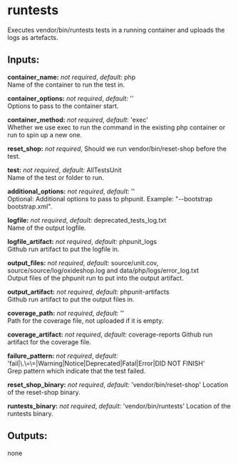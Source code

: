 # runtests
Executes vendor/bin/runtests tests in a running container and uploads the logs as artefacts.

## Inputs:
**container_name:** *not required*, *default:*  php  
Name of the container to run the test in.

**container_options:** *not required*, *default:*  ''  
Options to pass to the container start.

**container_method:** *not required*, *default*: 'exec'  
Whether we use exec to run the command in the existing php container or run to spin up a new one.

**reset_shop:** *not required*,
Should we run vendor/bin/reset-shop before the test.

**test:** *not required*, *default:*  AllTestsUnit  
Name of the test or folder to run.

**additional_options:** *not required*, *default:*  ''  
Optional: Additional options to pass to phpunit. Example: "--bootstrap bootstrap.xml".

**logfile:** *not required*, *default:*  deprecated_tests_log.txt  
Name of the output logfile.

**logfile_artifact:** *not required*, *default:*  phpunit_logs  
Github run artifact to put the logfile in.

**output_files:** *not required*, *default:* source/unit.cov, source/source/log/oxideshop.log and data/php/logs/error_log.txt  
Output files of the phpunit run to put into the output artifact.

**output_artifact:** *not required*, *default:*  phpunit-artifacts  
Github run artifact to put the output files in.

**coverage_path:** *not required*, *default:*  ''  
Path for the coverage file, not uploaded if it is empty.

**coverage_artifact:** *not required*, *default:* coverage-reports
Github run artifact for the coverage file.

**failure_pattern:** *not required*, *default:*  'fail|\\.\\=\\=|Warning|Notice|Deprecated|Fatal|Error|DID NOT FINISH'  
Grep pattern which indicate that the test failed.

**reset_shop_binary:** *not required*, *default:* 'vendor/bin/reset-shop'
Location of the reset-shop binary.

**runtests_binary:** *not required*, *default:* 'vendor/bin/runtests'
Location of the runtests binary.

## Outputs:
none
